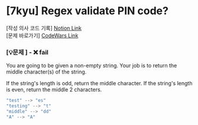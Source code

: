 # [7kyu] Regex validate PIN code?

[작성 의사 코드 기록] [Notion Link](https://mammoth-syrup-d21.notion.site/7kyu-Regex-validate-PIN-code-1be8b15bc85b80a88269f562cf7b4ed5?pvs=4)
<br/>
[문제 바로가기] [CodeWars Link](https://www.codewars.com/kata/56747fd5cb988479af000028)


### [💡문제 ] - ❌ fail

You are going to be given a non-empty string. Your job is to return the middle character(s) of the string.

If the string's length is odd, return the middle character.
If the string's length is even, return the middle 2 characters.

``` js
"test" --> "es"
"testing" --> "t"
"middle" --> "dd"
"A" --> "A"
```
